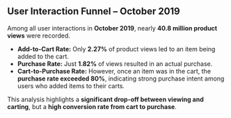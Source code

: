 ## User Interaction Funnel – October 2019

Among all user interactions in **October 2019**, nearly **40.8 million product views** were recorded.

- **Add-to-Cart Rate:** Only **2.27%** of product views led to an item being added to the cart.  
- **Purchase Rate:** Just **1.82%** of views resulted in an actual purchase.  
- **Cart-to-Purchase Rate:** However, once an item was in the cart, the **purchase rate exceeded 80%**, indicating strong purchase intent among users who added items to their carts.

This analysis highlights a **significant drop-off between viewing and carting**, but a **high conversion rate from cart to purchase**.
